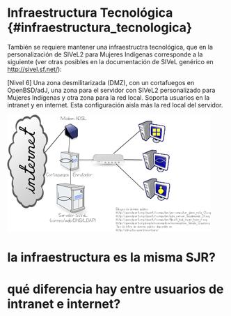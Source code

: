 # Infraestructura Tecnológica  {#infraestructura_tecnologica}
 
También se requiere mantener una infraestructra tecnológica, que en la personalización de SIVeL2 para Mujeres Indígenas corresponde a la siguiente (ver otras posibles en la documentación de SIVeL genérico en http://sivel.sf.net/):

[Nivel 6] Una zona desmilitarizada (DMZ), con un cortafuegos en OpenBSD/adJ, una zona para el servidor con SIVeL2 personalizado para Mujeres Indígenas y otra zona para la red local. Soporta usuarios en la intranet y en internet. Esta configuración aisla más la red local del servidor.

![Infraestructura tecnológica](https://github.com/BlancaInesAcosta/sivel2_mujeresindigenas_doc/blob/master/nivel6.png)

# la infraestructura es la misma SJR?
# qué diferencia hay entre usuarios de intranet e internet?



